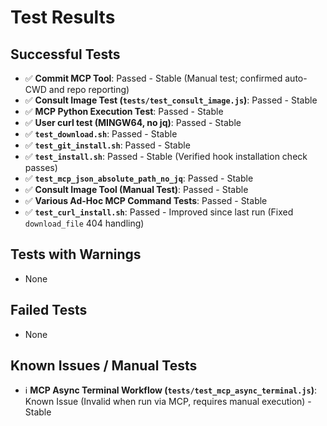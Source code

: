 # Test Results

## Successful Tests
- ✅ **Commit MCP Tool**: Passed - Stable (Manual test; confirmed auto-CWD and repo reporting)
- ✅ **Consult Image Test (`tests/test_consult_image.js`)**: Passed - Stable
- ✅ **MCP Python Execution Test**: Passed - Stable
- ✅ **User curl test (MINGW64, no jq)**: Passed - Stable
- ✅ **`test_download.sh`**: Passed - Stable
- ✅ **`test_git_install.sh`**: Passed - Stable
- ✅ **`test_install.sh`**: Passed - Stable (Verified hook installation check passes)
- ✅ **`test_mcp_json_absolute_path_no_jq`**: Passed - Stable
- ✅ **Consult Image Tool (Manual Test)**: Passed - Stable
- ✅ **Various Ad-Hoc MCP Command Tests**: Passed - Stable
- ✅ **`test_curl_install.sh`**: Passed - Improved since last run (Fixed `download_file` 404 handling)

## Tests with Warnings
- None

## Failed Tests
- None

## Known Issues / Manual Tests
- ℹ️ **MCP Async Terminal Workflow (`tests/test_mcp_async_terminal.js`)**: Known Issue (Invalid when run via MCP, requires manual execution) - Stable
